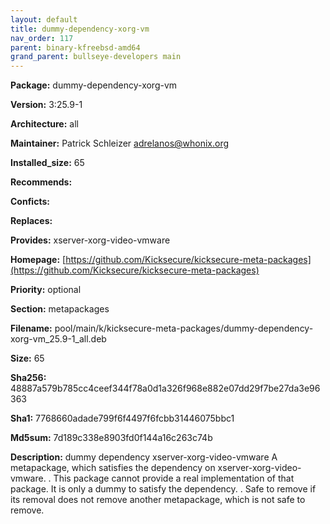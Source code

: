 ```yaml
---
layout: default
title: dummy-dependency-xorg-vm
nav_order: 117
parent: binary-kfreebsd-amd64
grand_parent: bullseye-developers main
---
```


**Package:** dummy-dependency-xorg-vm

**Version:** 3:25.9-1

**Architecture:**  all

**Maintainer:**  Patrick Schleizer <adrelanos@whonix.org>

**Installed_size:**  65

**Recommends:**  

**Conficts:**  

**Replaces:**  

**Provides:**  xserver-xorg-video-vmware

**Homepage:**  [https://github.com/Kicksecure/kicksecure-meta-packages](https://github.com/Kicksecure/kicksecure-meta-packages)

**Priority:**  optional

**Section:** metapackages

**Filename:**  pool/main/k/kicksecure-meta-packages/dummy-dependency-xorg-vm_25.9-1_all.deb

**Size:**  65

**Sha256:**  48887a579b785cc4ceef344f78a0d1a326f968e882e07dd29f7be27da3e96363

**Sha1:**  7768660adade799f6f4497f6fcbb31446075bbc1

**Md5sum:**  7d189c338e8903fd0f144a16c263c74b

**Description:** dummy dependency xserver-xorg-video-vmware
 A metapackage, which satisfies the dependency on xserver-xorg-video-vmware.
 .
 This package cannot provide a real implementation of that package. It is only
 a dummy to satisfy the dependency.
 .
 Safe to remove if its removal does not remove another metapackage, which is
 not safe to remove.


